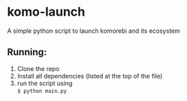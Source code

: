 # komo-launch
A simple python script to launch komorebi and its ecosystem

## Running:
1. Clone the repo
2. Install all dependencies (listed at the top of the file)
3. run the script using\
`$ python main.py`
